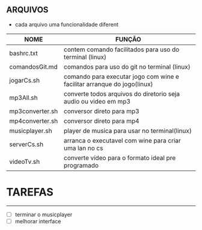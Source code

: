 ARQUIVOS
---
* cada arquivo uma funcionalidade diferent

NOME | FUNÇÃO
-------|------
bashrc.txt|contem comando facilitados para uso do terminal (linux)
comandosGit.md|comandos para uso do git no terminal (linux)
jogarCs.sh| comando para executar jogo com wine e facilitar  arranque do jogo(linux)
mp3All.sh|converte todos arquivos do diretorio seja audio ou video em mp3
mp3converter.sh|conversor direto para mp3
mp4converter.sh| conversor direto para mp4
musicplayer.sh| player de musica para usar no terminal(linux)
serverCs.sh|arranca o executavel com wine para criar uma lan no cs
videoTv.sh | converte vídeo para o formato ideal pre programado
# TAREFAS
---
- [ ] terminar o musicplayer
- [ ] melhorar interface
